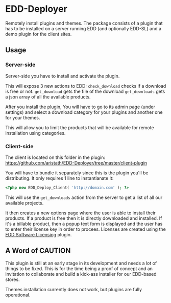 EDD-Deployer
============

Remotely install plugins and themes. The package consists of a plugin that has to be installed on a server running EDD (and optionally EDD-SL) and a demo plugin for the client sites.

## Usage

### Server-side

Server-side you have to install and activate the plugin.

This will expose 3 new actions to EDD:
`check_download` checks if a download is free or not.
`get_download` gets the file of the download
`get_downloads` gets a json array of all the available products.

After you install the plugin, You will have to go to its admin page (under settings) and select a download category for your plugins and another one for your themes.

This will allow you to limit the products that will be available for remote installation using categories.

### Client-side

The client is located on this folder in the plugin: https://github.com/aristath/EDD-Deployer/tree/master/client-plugin

You will have to bundle it separately since this is the plugin you'll be distributing.
It only requires 1 line to instantianate it:

```php
<?php new EDD_Deploy_Client( 'http://domain.com' ); ?>
```
This will use the `get_downloads` action from the server to get a list of all our available projects.

It then creates a new options page where the user is able to install their products.
If a product is free then it is directly downloaded and installed.
If it's a billable product, then a popup text form is displayed and the user has to enter their license key in order to procees.
Licenses are created using the [EDD Software Licensing](https://easydigitaldownloads.com/extensions/software-licensing/) plugin.

## A Word of CAUTION

This plugin is still at an early stage in its development and needs a lot of things to be fixed. This is for the time being a proof of concept and an invitation to collaborate and build a kick-ass installer for our EDD-based stores.

Themes installation currently does not work, but plugins are fully operational.
